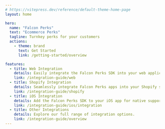```yaml
---
# https://vitepress.dev/reference/default-theme-home-page
layout: home

hero:
  name: "Falcon Perks"
  text: "Ecommerce Perks"
  tagline: Turnkey perks for your customers
  actions:
    - theme: brand
      text: Get Started
      link: /getting-started/overview

features:
  - title: Web Integration
    details: Easily integrate the Falcon Perks SDK into your web application.
    link: /integration-guide/web
  - title: Shopify Integration
    details: Seamlessly integrate Falcon Perks apps into your Shopify store.
    link: /integration-guide/shopify
  - title: iOS Integration
    details: Add the Falcon Perks SDK to your iOS app for native support.
    link: /integration-guide/ios/integration
  - title: Other Integrations
    details: Explore our full range of integration options.
    link: /integration-guide/overview
---
```


